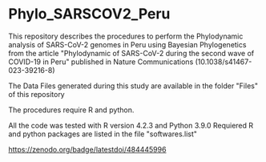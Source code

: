 # Phylo_SARSCOV2_Peru

This repository describes the procedures to perform the Phylodynamic analysis of SARS-CoV-2 genomes in Peru using Bayesian Phylogenetics from the article "Phylodynamic of SARS-CoV-2 during the second wave of COVID-19 in Peru" published in Nature Communications (10.1038/s41467-023-39216-8)

The Data Files generated during this study are available in the folder "Files" of this repository

The procedures require R and python.

All the code was tested with R version 4.2.3 and Python 3.9.0
Requiered R and python packages are listed in the file "softwares.list" 

https://zenodo.org/badge/latestdoi/484445996